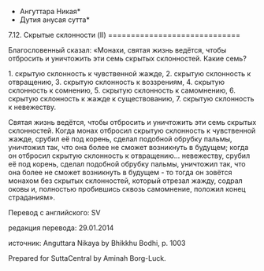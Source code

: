 * Ангуттара Никая*
* Дутия анусая сутта*

7\.12\. Скрытые склонности \(II\)
\=\=\=\=\=\=\=\=\=\=\=\=\=\=\=\=\=\=\=\=\=\=\=\=\=\=\=\=\=

Благословенный сказал: «Монахи, святая жизнь ведётся, чтобы отбросить и уничтожить эти семь скрытых склонностей\. Какие семь?

1\. скрытую склонность к чувственной жажде,
2\. скрытую склонность к отвращению,
3\. скрытую склонность к воззрениям,
4\. скрытую склонность к сомнению,
5\. скрытую склонность к самомнению,
6\. скрытую склонность к жажде к существованию,
7\. скрытую склонность к невежеству\.

Святая жизнь ведётся, чтобы отбросить и уничтожить эти семь скрытых склонностей\. Когда монах отбросил скрытую склонность к чувственной жажде, срубил её под корень, сделал подобной обрубку пальмы, уничтожил так, что она более не сможет возникнуть в будущем; когда он отбросил скрытую склонность к отвращению… невежеству, срубил её под корень, сделал подобной обрубку пальмы, уничтожил так, что она более не сможет возникнуть в будущем \- то тогда он зовётся монахом без скрытых склонностей, который отрезал жажду, содрал оковы и, полностью пробившись сквозь самомнение, положил конец страданиям»\.

Перевод с английского: SV

редакция перевода: 29\.01\.2014

источник: Anguttara Nikaya by Bhikkhu Bodhi, p\. 1003

Prepared for SuttaCentral by Aminah Borg\-Luck\.
